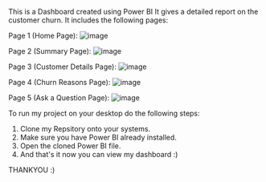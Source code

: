 This is a Dashboard created using Power BI
It gives a detailed report on the customer churn.
It includes the following pages:

Page 1 (Home Page):
![image](https://user-images.githubusercontent.com/93067977/161390757-f89b7631-e99d-48c9-9057-8abfe239e486.png)

Page 2 (Summary Page):
![image](https://user-images.githubusercontent.com/93067977/161390791-0001b660-bbbd-4260-b25d-ffc077e4c074.png)

Page 3 (Customer Details Page):
![image](https://user-images.githubusercontent.com/93067977/161390819-c5514d14-4ec4-4e67-bc36-20f55f4e1e6b.png)

Page 4 (Churn Reasons Page):
![image](https://user-images.githubusercontent.com/93067977/161390834-a33b3dfc-5aa4-46d9-adb7-79c39f918f73.png)

Page 5 (Ask a Question Page):
![image](https://user-images.githubusercontent.com/93067977/161390858-21fa09a5-a391-4ce8-b9d3-5ac1abe47bc0.png)


To run my project on your desktop do the following steps:

1. Clone my Repsitory onto your systems.
2. Make sure you have Power BI already installed.
3. Open the cloned Power BI file.
4. And that's it now you can view my dashboard :)



THANKYOU :)
